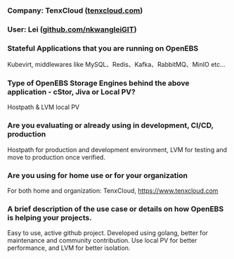 ### **Company**: TenxCloud ([tenxcloud.com](https://www.tenxcloud.com))
### **User**: Lei ([github.com/nkwangleiGIT](https://github.com/nkwangleiGIT))

### **Stateful Applications that you are running on OpenEBS**
Kubevirt, middlewares like MySQL、Redis、Kafka、RabbitMQ、MinIO etc...

### **Type of OpenEBS Storage Engines behind the above application - cStor, Jiva or Local PV?**
Hostpath & LVM local PV

### **Are you evaluating or already using in development, CI/CD, production**
Hostpath for production and development environment, LVM for testing and move to production once verified.

### **Are you using for home use or for your organization**
For both home and organization: TenxCloud, https://www.tenxcloud.com

### **A brief description of the use case or details on how OpenEBS is helping your projects.**
Easy to use, active github project.
Developed using golang, better for maintenance and community contribution.
Use local PV for better performance, and LVM for better isolation.